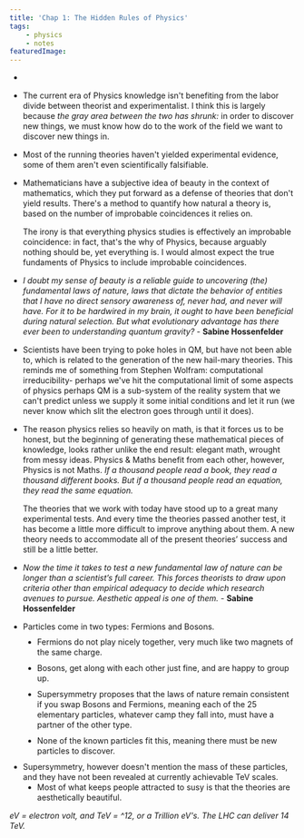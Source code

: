 ```yaml
---
title: 'Chap 1: The Hidden Rules of Physics' 
tags:
    - physics
    - notes
featuredImage:
---
```


<div class="article-container" style="line-height:18px;">
  <ul>
  <li></li>
  <li>
  <p style="">The current era of Physics knowledge isn't benefiting from the labor divide between theorist and experimentalist.
    I think this is largely because <i>the gray area between the two has shrunk:</i> in order to discover new things, we must know how do to the work of the field we want to discover new things in. 
    </p></li>
    <li><p>Most of the running theories haven't yielded experimental evidence, some of them aren't even scientifically falsifiable.
    </p></li>
   <li> <p>Mathematicians have a subjective idea of beauty in the context of mathematics, which they put forward as a defense of theories that don't yield results.
  There's a method to quantify how natural a theory is, based on the number of improbable coincidences it relies on.
    <p>The irony is that everything physics studies is effectively an improbable coincidence: in fact, that's the why of Physics, because arguably nothing should be, yet everything is. I would almost expect the true fundaments of Physics to include improbable coincidences. </p> </li>
  <li><p class="blockquote spacing"><span><i>I doubt my sense of beauty is a reliable guide to uncovering (the) fundamental laws of nature, laws that dictate the behavior of entities that I have no direct sensory awareness of, never had, and never will have. For it to be hardwired in my brain, it ought to have been beneficial during natural selection. But what evolutionary advantage has there ever been to understanding quantum gravity?</i></span> - <b>Sabine Hossenfelder</b></p></li>
  <li><p>Scientists have been trying to poke holes in QM, but have not been able to, which is related to the generation of the new hail-mary theories.
     This reminds me of something from Stephen Wolfram: computational irreducibility- perhaps we've hit the computational limit of some aspects of physics perhaps QM is a sub-system of the reality system that we can't predict unless we supply it some initial conditions and let it run (we never know which slit the electron goes through until it does). </p> </li>
  <li><p>The reason physics relies so heavily on math, is that it forces us to be honest, but the beginning of generating these mathematical pieces of knowledge, looks rather unlike the end result: elegant math, wrought from messy ideas.
  Physics & Maths benefit from each other, however, Physics is not Maths. 
  <i>If a thousand people read a book, they read a thousand different books. But if a thousand people read an equation, they read the same equation.</i>
  </p></li>

  <p>The theories that we work with today have stood up to a great many experimental tests. And every time the theories passed another test, it has become a little more difficult to improve anything about them. A new theory needs to accommodate all of the present theories’ success and still be a little better.</p>
    <li><p class="blockquote spacing"><span><i>Now the time it takes to test a new fundamental law of nature can be longer than a scientist’s full career. This forces theorists to draw upon criteria other than empirical adequacy to decide which research avenues to pursue. Aesthetic appeal is one of them.</i></span> - <b>Sabine Hossenfelder</b></p></li>
  <li>
  <p>Particles come in two types: Fermions and Bosons.
     <li style="margin-left: 25px;margin-top:-5px;margin-bottom:10px;">Fermions do not play nicely together, very much like two magnets of the same charge.</li>
     <li style="margin-left: 25px;margin-bottom:10px;">Bosons, get along with each other just fine, and are happy to group up.</li>
     <li style="margin-left: 25px;margin-bottom:10px;">Supersymmetry proposes that the laws of nature remain consistent if you swap Bosons and Fermions, meaning each of the 25 elementary particles, whatever camp they fall into, must have a partner of the other type.</li> 
     <li style="margin-left: 25px;margin-bottom:10px;">None of the known particles fit this, meaning there must be new particles to discover.</li>
     <li>Supersymmetry, however doesn't mention the mass of these particles, and they have not been revealed at currently achievable TeV scales. </li>
    <li style="margin-left: 25px;"> Most of what keeps people attracted to susy is that the theories are aesthetically beautiful.</li>
     </p>
 </ul>
 <i>eV = electron volt, and TeV = ^12, or a Trillion eV's. The LHC can deliver 14 TeV.</i>
</div>
